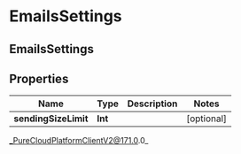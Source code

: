 # EmailsSettings

## EmailsSettings

## Properties

|Name | Type | Description | Notes|
|------------ | ------------- | ------------- | -------------|
| **sendingSizeLimit** | **Int** |  | [optional] |



_PureCloudPlatformClientV2@171.0.0_
